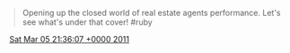 > Opening up the closed world of real estate agents performance\. Let's see what's under that cover\! \#ruby

<img src="../../media/tweet.ico" width="12" /> [Sat Mar 05 21:36:07 +0000 2011](https://twitter.com/DromerDenker/status/44149211889025024)